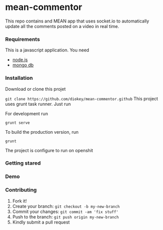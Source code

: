 # mean-commentor

This repo contains and MEAN app that uses socket.io to automatically update all the comments posted on a video in real time.

### Requirements
This is a javascript application.
You need 

* [node.js](https://nodejs.org)
* [mongo db](http://www.mongodb.org)


### Installation

Download or clone this projet

``
git clone https://github.com/diokey/mean-commentor.github
``
This project uses grunt task runner. Just run 

For development run
```
grunt serve
```

To build the production version, run 

```
grunt 
```

The project is configure to run on openshit

### Getting stared

### Demo

### Contributing

1. Fork it!
2. Create your branch: `git checkout -b my-new-branch`
3. Commit your changes: `git commit -am 'fix stuff'`
4. Push to the branch: `git push origin my-new-branch`
5. Kindly submit a pull request
